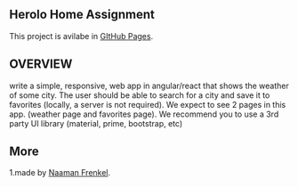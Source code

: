 
## Herolo Home Assignment
This project is avilabe in [GItHub Pages](https://github.com/facebook/create-react-app).

## OVERVIEW

write a simple, responsive, web app in angular/react that shows the weather of some city. The
user should be able to search for a city and save it to favorites (locally, a server is not required).
We expect to see 2 pages in this app. (weather page and favorites page).
We recommend you to use a 3rd party UI library (material, prime, bootstrap, etc)

## More
1.made by [Naaman Frenkel](https://naamanfrenkel.dev/).
